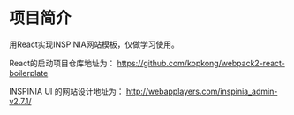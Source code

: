 # 项目简介

用React实现INSPINIA网站模板，仅做学习使用。

React的启动项目仓库地址为： https://github.com/kopkong/webpack2-react-boilerplate

INSPINIA UI 的网站设计地址为： http://webapplayers.com/inspinia_admin-v2.7.1/


